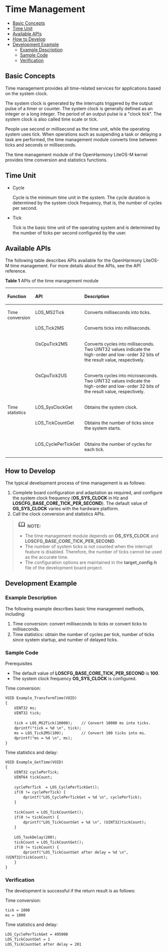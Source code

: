 # Time Management<a name="EN-US_TOPIC_0000001078876462"></a>

-   [Basic Concepts](#section36251149131120)
-   [Time Unit](#section97172532397)
-   [Available APIs](#section158501652121514)
-   [How to Develop](#section783435801510)
-   [Development Example](#section460018317164)
    -   [Example Description](#section127752801718)
    -   [Sample Code](#section321653551711)
    -   [Verification](#section4366193318167)


## Basic Concepts<a name="section36251149131120"></a>

Time management provides all time-related services for applications based on the system clock.

The system clock is generated by the interrupts triggered by the output pulse of a timer or counter. The system clock is generally defined as an integer or a long integer. The period of an output pulse is a "clock tick". The system clock is also called time scale or tick.

People use second or millisecond as the time unit, while the operating system uses tick. When operations such as suspending a task or delaying a task are performed, the time management module converts time between ticks and seconds or milliseconds.

The time management module of the OpenHarmony LiteOS-M kernel provides time conversion and statistics functions.

## Time Unit<a name="section97172532397"></a>

-   Cycle

    Cycle is the minimum time unit in the system. The cycle duration is determined by the system clock frequency, that is, the number of cycles per second.

-   Tick

    Tick is the basic time unit of the operating system and is determined by the number of ticks per second configured by the user.


## Available APIs<a name="section158501652121514"></a>

The following table describes APIs available for the OpenHarmony LiteOS-M time management. For more details about the APIs, see the API reference.

**Table  1**  APIs of the time management module

<a name="table14277123518139"></a>
<table><thead align="left"><tr id="row152771935131315"><th class="cellrowborder" valign="top" width="17.77177717771777%" id="mcps1.2.4.1.1"><p id="p1127733591316"><a name="p1127733591316"></a><a name="p1127733591316"></a>Function</p>
</th>
<th class="cellrowborder" valign="top" width="23.782378237823785%" id="mcps1.2.4.1.2"><p id="p22771357138"><a name="p22771357138"></a><a name="p22771357138"></a>API</p>
</th>
<th class="cellrowborder" valign="top" width="58.44584458445845%" id="mcps1.2.4.1.3"><p id="p327714358130"><a name="p327714358130"></a><a name="p327714358130"></a>Description</p>
</th>
</tr>
</thead>
<tbody><tr id="row1627793517136"><td class="cellrowborder" rowspan="4" valign="top" width="17.77177717771777%" headers="mcps1.2.4.1.1 "><p id="p10525141151410"><a name="p10525141151410"></a><a name="p10525141151410"></a>Time conversion</p>
</td>
<td class="cellrowborder" valign="top" width="23.782378237823785%" headers="mcps1.2.4.1.2 "><p id="p1027783551315"><a name="p1027783551315"></a><a name="p1027783551315"></a>LOS_MS2Tick</p>
</td>
<td class="cellrowborder" valign="top" width="58.44584458445845%" headers="mcps1.2.4.1.3 "><p id="p1717215119159"><a name="p1717215119159"></a><a name="p1717215119159"></a>Converts milliseconds into ticks.</p>
</td>
</tr>
<tr id="row20278035131316"><td class="cellrowborder" valign="top" headers="mcps1.2.4.1.1 "><p id="p148921018154"><a name="p148921018154"></a><a name="p148921018154"></a>LOS_Tick2MS</p>
</td>
<td class="cellrowborder" valign="top" headers="mcps1.2.4.1.2 "><p id="p61721311101517"><a name="p61721311101517"></a><a name="p61721311101517"></a>Converts ticks into milliseconds.</p>
</td>
</tr>
<tr id="row1736713145208"><td class="cellrowborder" valign="top" headers="mcps1.2.4.1.1 "><p id="p13367171492014"><a name="p13367171492014"></a><a name="p13367171492014"></a>OsCpuTick2MS</p>
</td>
<td class="cellrowborder" valign="top" headers="mcps1.2.4.1.2 "><p id="p14367121422016"><a name="p14367121422016"></a><a name="p14367121422016"></a>Converts cycles into milliseconds. Two UINT32 values indicate the high-order and low-order 32 bits of the result value, respectively.</p>
</td>
</tr>
<tr id="row19475718122016"><td class="cellrowborder" valign="top" headers="mcps1.2.4.1.1 "><p id="p14475121882012"><a name="p14475121882012"></a><a name="p14475121882012"></a>OsCpuTick2US</p>
</td>
<td class="cellrowborder" valign="top" headers="mcps1.2.4.1.2 "><p id="p26621730152310"><a name="p26621730152310"></a><a name="p26621730152310"></a>Converts cycles into microseconds. Two UINT32 values indicate the high-order and low-order 32 bits of the result value, respectively.</p>
</td>
</tr>
<tr id="row327873511316"><td class="cellrowborder" rowspan="3" valign="top" width="17.77177717771777%" headers="mcps1.2.4.1.1 "><p id="p1743134312156"><a name="p1743134312156"></a><a name="p1743134312156"></a>Time statistics</p>
</td>
<td class="cellrowborder" valign="top" width="23.782378237823785%" headers="mcps1.2.4.1.2 "><p id="p18278435131316"><a name="p18278435131316"></a><a name="p18278435131316"></a>LOS_SysClockGet</p>
</td>
<td class="cellrowborder" valign="top" width="58.44584458445845%" headers="mcps1.2.4.1.3 "><p id="p1827813571317"><a name="p1827813571317"></a><a name="p1827813571317"></a>Obtains the system clock.</p>
</td>
</tr>
<tr id="row1127823541313"><td class="cellrowborder" valign="top" headers="mcps1.2.4.1.1 "><p id="p1927810354132"><a name="p1927810354132"></a><a name="p1927810354132"></a>LOS_TickCountGet</p>
</td>
<td class="cellrowborder" valign="top" headers="mcps1.2.4.1.2 "><p id="p17278163512131"><a name="p17278163512131"></a><a name="p17278163512131"></a>Obtains the number of ticks since the system starts.</p>
</td>
</tr>
<tr id="row1027814354131"><td class="cellrowborder" valign="top" headers="mcps1.2.4.1.1 "><p id="p1727843510137"><a name="p1727843510137"></a><a name="p1727843510137"></a>LOS_CyclePerTickGet</p>
</td>
<td class="cellrowborder" valign="top" headers="mcps1.2.4.1.2 "><p id="p827819358134"><a name="p827819358134"></a><a name="p827819358134"></a>Obtains the number of cycles for each tick.</p>
</td>
</tr>
</tbody>
</table>

## How to Develop<a name="section783435801510"></a>

The typical development process of time management is as follows:

1.  Complete board configuration and adaptation as required, and configure the system clock frequency \(**OS\_SYS\_CLOCK**  in Hz and  **LOSCFG\_BASE\_CORE\_TICK\_PER\_SECOND**\). The default value of  **OS\_SYS\_CLOCK**  varies with the hardware platform.
2.  Call the clock conversion and statistics APIs.

>![](../public_sys-resources/icon-note.gif) **NOTE:** 
>-   The time management module depends on  **OS\_SYS\_CLOCK**  and  **LOSCFG\_BASE\_CORE\_TICK\_PER\_SECOND**.
>-   The number of system ticks is not counted when the interrupt feature is disabled. Therefore, the number of ticks cannot be used as the accurate time.
>-   The configuration options are maintained in the  **target\_config.h**  file of the development board project.

## Development Example<a name="section460018317164"></a>

### Example Description<a name="section127752801718"></a>

The following example describes basic time management methods, including:

1.  Time conversion: convert milliseconds to ticks or convert ticks to milliseconds.
2.  Time statistics: obtain the number of cycles per tick, number of ticks since system startup, and number of delayed ticks.

### Sample Code<a name="section321653551711"></a>

Prerequisites

-   The default value of  **LOSCFG\_BASE\_CORE\_TICK\_PER\_SECOND**  is  **100**.
-   The system clock frequency  **OS\_SYS\_CLOCK**  is configured.

Time conversion:

```
VOID Example_TransformTime(VOID)
{
    UINT32 ms;
    UINT32 tick;

    tick = LOS_MS2Tick(10000);    // Convert 10000 ms into ticks.
    dprintf("tick = %d \n", tick);
    ms = LOS_Tick2MS(100);        // Convert 100 ticks into ms.
    dprintf("ms = %d \n", ms);
}
```

Time statistics and delay:

```
VOID Example_GetTime(VOID)
{
    UINT32 cyclePerTick;
    UINT64 tickCount;

    cyclePerTick  = LOS_CyclePerTickGet();
    if(0 != cyclePerTick) {
        dprintf("LOS_CyclePerTickGet = %d \n", cyclePerTick);
    }

    tickCount = LOS_TickCountGet();
    if(0 != tickCount) {
        dprintf("LOS_TickCountGet = %d \n", (UINT32)tickCount);
    }

    LOS_TaskDelay(200);
    tickCount = LOS_TickCountGet();
    if(0 != tickCount) {
        dprintf("LOS_TickCountGet after delay = %d \n", (UINT32)tickCount);
    }
}
```

### Verification<a name="section4366193318167"></a>

The development is successful if the return result is as follows:

Time conversion:

```
tick = 1000
ms = 1000
```

Time statistics and delay:

```
LOS_CyclePerTickGet = 495000 
LOS_TickCountGet = 1 
LOS_TickCountGet after delay = 201
```

